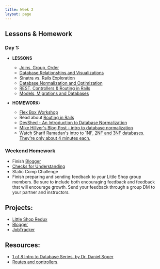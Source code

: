 ```yaml
---
title: Week 2
layout: page
---
```


## Lessons & Homework

### Day 1:

* **LESSONS**

  - [Joins, Group, Order](http://backend.turing.io/module2/lessons/joins_group_order)
  - [Database Relationships and Visualizations](http://backend.turing.io/module2/lessons/database_relationships_and_visualizations)
  - [Sinatra vs. Rails Exploration](http://backend.turing.io/module2/misc/sinatra_vs_rails_exploration)
  - [Database Normalization and Optimization](http://backend.turing.io/module2/lessons/database_normalization_and_optimization)
  - [REST, Controllers & Routing in Rails](http://backend.turing.io/module2/lessons/rest_routing_and_controllers_in_rails)
  - [Models, Migrations and Databases](http://backend.turing.io/module2/lessons/models_migrations_databases)

* **HOMEWORK:**
  - [Flex Box Workshop](http://backend.turing.io/module2/lessons/flexbox_workshop)
  - Read about [Routing in Rails](https://www.theodinproject.com/courses/ruby-on-rails/lessons/routing)
  - [DevShed - An Introduction to Database Normalization](http://www.devshed.com/c/a/mysql/an-introduction-to-database-normalization/)
  - [Mike Hillyer's Blog Post - intro to database normalization](http://mikehillyer.com/articles/an-introduction-to-database-normalization/)
  - [Watch Sharif Ramadan's intro to 1NF, 2NF and 3NF databases. They're only about 4 minutes each.](https://www.youtube.com/watch?v=K7vzLrGCV50&list=PLQ9AAKW8HuJ5m0rmHKL88ZyjOIKejvrj0)

### Weekend Homework
  - Finish [Blogger](http://backend.turing.io/module2/misc/blogger)
  - [Checks for Understanding](https://github.com/turingschool/checks-for-understanding/blob/master/module-2/backend/week_two.md)
  - Static Comp Challenge
  - Finish preparing and sending feedback to your Little Shop group members. Be sure to include both encouraging feedback and feedback that will encourage growth. Send your feedback through a group DM to your partner and instructors.

## Projects:

* [Little Shop Redux](https://github.com/turingschool-projects/little-shop-redux)
* [Blogger](http://backend.turing.io/module2/misc/blogger)
* [JobTracker](https://github.com/turingschool-projects/job-tracker)

## Resources:

  - [1 of 8 Intro to Database Series. by Dr. Daniel Soper](https://www.youtube.com/watch?v=4Z9KEBexzcM)
  - [Routes and controllers](https://github.com/turingschool/challenges/blob/master/routes_controllers_rails.markdown).
